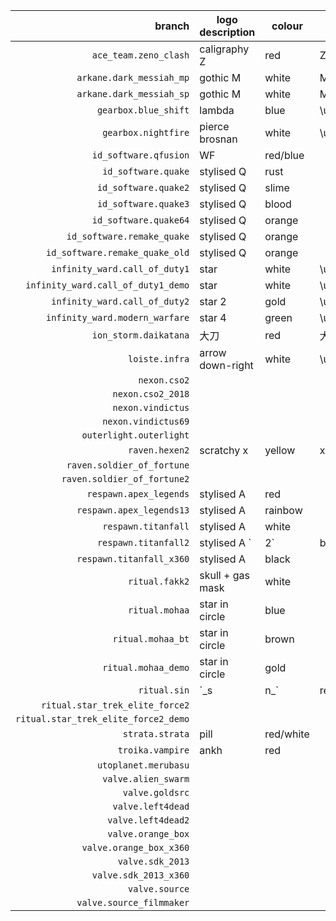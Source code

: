 | branch                               | logo description  | colour     | char       |
|-------------------------------------:|-------------------|------------|------------|
| `ace_team.zeno_clash`                | caligraphy Z      | red        | Z          |
| `arkane.dark_messiah_mp`             | gothic M          | white      | M          |
| `arkane.dark_messiah_sp`             | gothic M          | white      | M          |
| `gearbox.blue_shift`                 | lambda            | blue       | \u03BB     |
| `gearbox.nightfire`                  | pierce brosnan    | white      | \u1F610    |
| `id_software.qfusion`                | WF                | red/blue   |            |
| `id_software.quake`                  | stylised Q        | rust       |            |
| `id_software.quake2`                 | stylised Q        | slime      |            |
| `id_software.quake3`                 | stylised Q        | blood      |            |
| `id_software.quake64`                | stylised Q        | orange     |            |
| `id_software.remake_quake`           | stylised Q        | orange     |            |
| `id_software.remake_quake_old`       | stylised Q        | orange     |            |
| `infinity_ward.call_of_duty1`        | star              | white      | \u2605     |
| `infinity_ward.call_of_duty1_demo`   | star              | white      | \u2605     |
| `infinity_ward.call_of_duty2`        | star 2            | gold       | \u2605     |
| `infinity_ward.modern_warfare`       | star 4            | green      | \u2605     |
| `ion_storm.daikatana`                | 大刀              | red        | 大刀       |
| `loiste.infra`                       | arrow down-right  | white      | \u2198     |
| `nexon.cso2`                         |                   |            |            |
| `nexon.cso2_2018`                    |                   |            |            |
| `nexon.vindictus`                    |                   |            |            |
| `nexon.vindictus69`                  |                   |            |            |
| `outerlight.outerlight`              |                   |            |            |
| `raven.hexen2`                       | scratchy x        | yellow     | x          |
| `raven.soldier_of_fortune`           |                   |            |            |
| `raven.soldier_of_fortune2`          |                   |            |            |
| `respawn.apex_legends`               | stylised A        | red        |            |
| `respawn.apex_legends13`             | stylised A        | rainbow    |            |
| `respawn.titanfall`                  | stylised A        | white      |            |
| `respawn.titanfall2`                 | stylised A `      | 2`         |    blue    |
| `respawn.titanfall_x360`             | stylised A        | black      |            |
| `ritual.fakk2`                       | skull + gas mask  | white      |            |
| `ritual.mohaa`                       | star in circle    | blue       |            |
| `ritual.mohaa_bt`                    | star in circle    | brown      |            |
| `ritual.mohaa_demo`                  | star in circle    | gold       |            |
| `ritual.sin`                         | `_s               | n_`        |    red     |
| `ritual.star_trek_elite_force2`      |                   |            |            |
| `ritual.star_trek_elite_force2_demo` |                   |            |            |
| `strata.strata`                      | pill              | red/white  |            |
| `troika.vampire`                     | ankh              | red        |            |
| `utoplanet.merubasu`                 |                   |            |            |
| `valve.alien_swarm`                  |                   |            |            |
| `valve.goldsrc`                      |                   |            |            |
| `valve.left4dead`                    |                   |            |            |
| `valve.left4dead2`                   |                   |            |            |
| `valve.orange_box`                   |                   |            |            |
| `valve.orange_box_x360`              |                   |            |            |
| `valve.sdk_2013`                     |                   |            |            |
| `valve.sdk_2013_x360`                |                   |            |            |
| `valve.source`                       |                   |            |            |
| `valve.source_filmmaker`             |                   |            |            |
